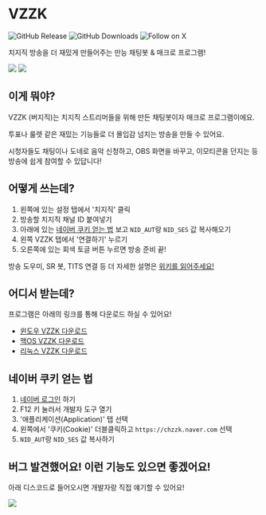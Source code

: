 # VZZK
![GitHub Release](https://img.shields.io/github/v/release/auejin/vzzk-bot)
![GitHub Downloads](https://img.shields.io/github/downloads/auejin/vzzk-bot/total)
![Follow on X](https://img.shields.io/twitter/follow/sardinevish)

치지직 방송을 더 재밌게 만들어주는 만능 채팅봇 & 매크로 프로그램!

![](https://i.imgur.com/ENX9xn2.gif)
![](https://i.imgur.com/RyyySM6.gif)

## 이게 뭐야?

VZZK (버지직)는 치지직 스트리머들을 위해 만든 채팅봇이자 매크로 프로그램이에요.

투표나 룰렛 같은 재밌는 기능들로 더 몰입감 넘치는 방송을 만들 수 있어요.

시청자들도 채팅이나 도네로 음악 신청하고, OBS 화면을 바꾸고, 이모티콘을 던지는 등 방송에 쉽게 참여할 수 있답니다!

## 어떻게 쓰는데?

1. 왼쪽에 있는 설정 탭에서 '치지직' 클릭
2. 방송할 치지직 채널 ID 붙여넣기
3. 아래에 있는 [네이버 쿠키 얻는 법](#네이버-쿠키-얻는-법) 보고 `NID_AUT`랑 `NID_SES` 값 복사해오기
4. 왼쪽 VZZK 탭에서 '연결하기' 누르기
5. 오른쪽에 있는 회색 토글 버튼 누르면 방송 준비 끝!

방송 도우미, SR 봇, TITS 연결 등 더 자세한 설명은 [위키를 읽어주세요!](https://github.com/auejin/vzzk-bot/wiki)

## 어디서 받는데?

프로그램은 아래의 링크를 통해 다운로드 하실 수 있어요!
- [윈도우 VZZK 다운로드](https://github.com/auejin/vzzk-bot/releases/latest/download/Vzzk_Windows.msi.zip)
- [맥OS VZZK 다운로드](https://github.com/auejin/vzzk-bot/releases/latest/download/Vzzk_Mac.app.tar.gz)
- [리눅스 VZZK 다운로드](https://github.com/auejin/vzzk-bot/releases/latest/download/Vzzk_Ubuntu.AppImage.tar.gz)

## 네이버 쿠키 얻는 법

1. [네이버 로그인](https://nid.naver.com/nidlogin.login?svctype=262144&url=https%3A%2F%2Fchzzk.naver.com%2F328e7f44058c9ed319417ed930079985) 하기
2. F12 키 눌러서 개발자 도구 열기
3. '애플리케이션(Application)' 탭 선택
4. 왼쪽에서 '쿠키(Cookie)' 더블클릭하고 `https://chzzk.naver.com` 선택
5. `NID_AUT`랑 `NID_SES` 값 복사하기

## 버그 발견했어요! 이런 기능도 있으면 좋겠어요!

아래 디스코드로 들어오시면 개발자랑 직접 얘기할 수 있어요!

[![](https://dcbadge.limes.pink/api/server/HfycCNdUCF)](https://discord.gg/HfycCNdUCF)
